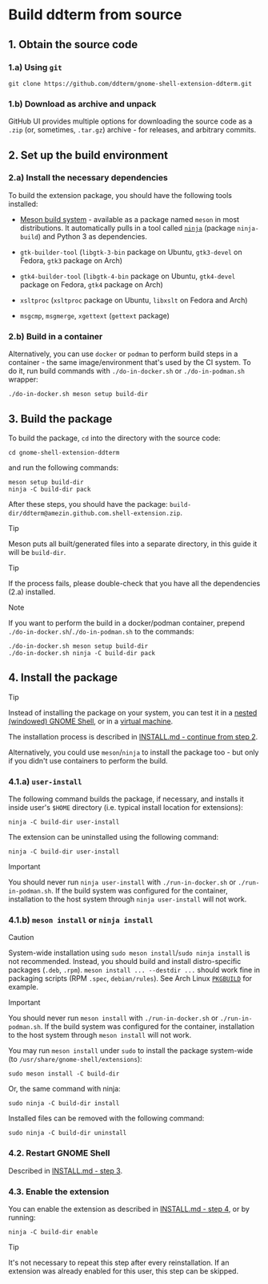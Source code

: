 <!--
SPDX-FileCopyrightText: 2022 Aleksandr Mezin <mezin.alexander@gmail.com>
SPDX-FileContributor: 2023 Ivan Peshekhonov

SPDX-License-Identifier: GPL-3.0-or-later
-->

# Build ddterm from source

## 1. Obtain the source code

### 1.a) Using `git`

    git clone https://github.com/ddterm/gnome-shell-extension-ddterm.git

### 1.b) Download as archive and unpack

GitHub UI provides multiple options for downloading the source code as a `.zip`
(or, sometimes, `.tar.gz`) archive - for releases, and arbitrary commits.

## 2. Set up the build environment

### 2.a) Install the necessary dependencies

To build the extension package, you should have the following tools installed:

- [Meson build system] - available as a package named `meson` in most
distributions. It automatically pulls in a tool called [`ninja`]
(package `ninja-build`) and Python 3 as dependencies.

[Meson build system]: https://mesonbuild.com/
[`ninja`]: https://ninja-build.org/

- `gtk-builder-tool` (`libgtk-3-bin` package on Ubuntu, `gtk3-devel` on Fedora,
`gtk3` package on Arch)

- `gtk4-builder-tool` (`libgtk-4-bin` package on Ubuntu, `gtk4-devel` package
on Fedora, `gtk4` package on Arch)

- `xsltproc` (`xsltproc` package on Ubuntu, `libxslt` on Fedora and Arch)

- `msgcmp`, `msgmerge`, `xgettext` (`gettext` package)

### 2.b) Build in a container

Alternatively, you can use `docker` or `podman` to perform build steps in a
container - the same image/environment that's used by the CI system. To do it,
run build commands with `./do-in-docker.sh` or `./do-in-podman.sh` wrapper:

    ./do-in-docker.sh meson setup build-dir

## 3. Build the package

To build the package, `cd` into the directory with the source code:

    cd gnome-shell-extension-ddterm

and run the following commands:

    meson setup build-dir
    ninja -C build-dir pack

After these steps, you should have the package:
`build-dir/ddterm@amezin.github.com.shell-extension.zip`.

> [!TIP]
> Meson puts all built/generated files into a separate directory, in this guide
> it will be `build-dir`.

> [!TIP]
> If the process fails, please double-check that you have all the dependencies
> (2.a) installed.

> [!NOTE]
> If you want to perform the build in a docker/podman container, prepend
> `./do-in-docker.sh`/`./do-in-podman.sh` to the commands:
>
>     ./do-in-docker.sh meson setup build-dir
>     ./do-in-docker.sh ninja -C build-dir pack

## 4. Install the package

> [!TIP]
> Instead of installing the package on your system, you can test it in a
> [nested (windowed) GNOME Shell], or in a [virtual machine].

[nested (windowed) GNOME Shell]: /docs/Debug.md
[virtual machine]: /docs/Vagrant.md

The installation process is described in [INSTALL.md - continue from step 2].

[INSTALL.md - continue from step 2]: /docs/INSTALL.md#2-install-the-package

Alternatively, you could use `meson`/`ninja` to install the package too -
but only if you didn't use containers to perform the build.

### 4.1.a) `user-install`

The following command builds the package, if necessary, and installs it
inside user's `$HOME` directory (i.e. typical install location for extensions):

    ninja -C build-dir user-install

The extension can be uninstalled using the following command:

    ninja -C build-dir user-install

> [!IMPORTANT]
> You should never run `ninja user-install` with `./run-in-docker.sh` or
> `./run-in-podman.sh`. If the build system was configured for the container,
> installation to the host system through `ninja user-install` will not work.

### 4.1.b) `meson install` or `ninja install`

> [!CAUTION]
> System-wide installation using `sudo meson install`/`sudo ninja install`
> is not recommended. Instead, you should build and install distro-specific
> packages (`.deb`, `.rpm`). `meson install ... --destdir ...` should work fine
> in packaging scripts (RPM `.spec`, `debian/rules`).
> See Arch Linux [`PKGBUILD`] for example.

[`PKGBUILD`]: /PKGBUILD

> [!IMPORTANT]
> You should never run `meson install` with `./run-in-docker.sh` or
> `./run-in-podman.sh`. If the build system was configured for the container,
> installation to the host system through `meson install` will not work.

You may run `meson install` under `sudo` to install the package system-wide
(to `/usr/share/gnome-shell/extensions`):

    sudo meson install -C build-dir

Or, the same command with ninja:

    sudo ninja -C build-dir install

Installed files can be removed with the following command:

    sudo ninja -C build-dir uninstall

### 4.2. Restart GNOME Shell

Described in [INSTALL.md - step 3].

[INSTALL.md - step 3]: /docs/INSTALL.md#3-restart-gnome-shell

### 4.3. Enable the extension

You can enable the extension as described in [INSTALL.md - step 4],
or by running:

    ninja -C build-dir enable

[INSTALL.md - step 4]: /docs/INSTALL.md#4-enable-the-extension

> [!TIP]
> It's not necessary to repeat this step after every reinstallation.
> If an extension was already enabled for this user, this step can be skipped.

